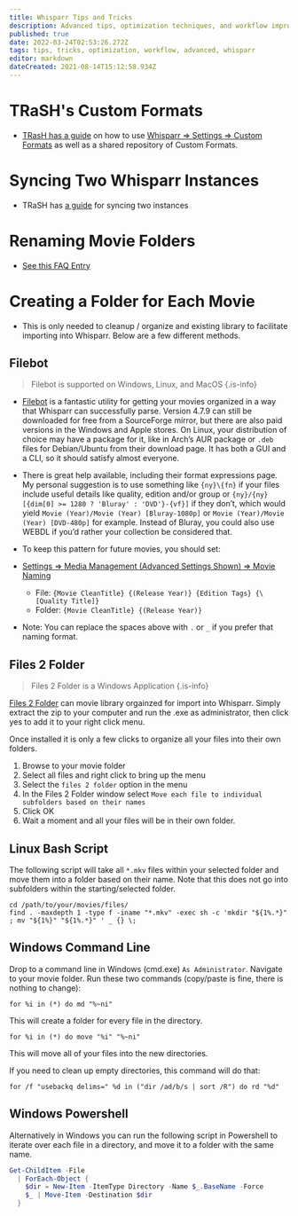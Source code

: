 ```yaml
---
title: Whisparr Tips and Tricks
description: Advanced tips, optimization techniques, and workflow improvements for experienced Whisparr users
published: true
date: 2022-03-24T02:53:26.272Z
tags: tips, tricks, optimization, workflow, advanced, whisparr
editor: markdown
dateCreated: 2021-08-14T15:12:58.934Z
---
```


# TRaSH's Custom Formats

- [TRasH has a guide](https://trash-guides.info/Whisparr/) on how to use [Whisparr => Settings => Custom Formats](/whisparr/settings#custom-formats) as well as a shared repository of Custom Formats.

# Syncing Two Whisparr Instances

- TRaSH has [a guide](https://trash-guides.info/Whisparr/Tips/Sync-2-whisparr-sonarr/) for syncing two instances

# Renaming Movie Folders

- [See this FAQ Entry](/whisparr/faq#how-can-i-rename-my-movie-folders)

# Creating a Folder for Each Movie

- This is only needed to cleanup / organize and existing library to facilitate importing into Whisparr. Below are a few different methods.

## Filebot

> Filebot is supported on Windows, Linux, and MacOS {.is-info}

- [Filebot](https://www.filebot.net/) is a fantastic utility for getting your movies organized in a way that Whisparr can successfully parse. Version 4.7.9 can still be downloaded for free from a SourceForge mirror, but there are also paid versions in the Windows and Apple stores. On Linux, your distribution of choice may have a package for it, like in Arch’s AUR package or `.deb` files for Debian/Ubuntu from their download page. It has both a GUI and a CLI, so it should satisfy almost everyone.

- There is great help available, including their format expressions page. My personal suggestion is to use something like `{ny}\{fn}` if your files include useful details like quality, edition and/or group or `{ny}/{ny} [{dim[0] >= 1280 ? 'Bluray' : 'DVD'}-{vf}]` if they don’t, which would yield `Movie (Year)/Movie (Year) [Bluray-1080p]` or `Movie (Year)/Movie (Year) [DVD-480p]` for example. Instead of Bluray, you could also use WEBDL if you’d rather your collection be considered that.

- To keep this pattern for future movies, you should set:

- [Settings => Media Management (Advanced Settings Shown) => Movie Naming](/whisparr/settings#media-management)

  - File: `{Movie CleanTitle} {(Release Year)} {Edition Tags} {\[Quality Title]}`
  - Folder: `{Movie CleanTitle} {(Release Year)}`

- Note: You can replace the spaces above with `.` or `_` if you prefer that naming format.

## Files 2 Folder

> Files 2 Folder is a Windows Application {.is-info}

[Files 2 Folder](http://www.dcmembers.com/skwire/download/files-2-folder/) can movie library orgainzed for import into Whisparr. Simply extract the zip to your computer and run the .exe as administrator, then click yes to add it to your right click menu.

Once installed it is only a few clicks to organize all your files into their own folders.

1. Browse to your movie folder
1. Select all files and right click to bring up the menu
1. Select the `files 2 folder` option in the menu
1. In the Files 2 Folder window select `Move each file to individual subfolders based on their names`
1. Click OK
1. Wait a moment and all your files will be in their own folder.

## Linux Bash Script

The following script will take all `*.mkv` files within your selected folder and move them into a folder based on their name. Note that this does not go into subfolders within the starting/selected folder.

```shell
cd /path/to/your/movies/files/
find . -maxdepth 1 -type f -iname "*.mkv" -exec sh -c 'mkdir "${1%.*}" ; mv "${1%}" "${1%.*}" ' _ {} \;
```

## Windows Command Line

Drop to a command line in Windows (cmd.exe) `As Administrator`. Navigate to your movie folder. Run these two commands (copy/paste is fine, there is nothing to change):

`for %i in (*) do md "%~ni"`

This will create a folder for every file in the directory.

`for %i in (*) do move "%i" "%~ni"`

This will move all of your files into the new directories.

If you need to clean up empty directories, this command will do that:

`for /f "usebackq delims=" %d in ("dir /ad/b/s | sort /R") do rd "%d"`

## Windows Powershell

Alternatively in Windows you can run the following script in Powershell to iterate over each file in a directory, and move it to a folder with the same name.

```powershell
Get-ChildItem -File
  | ForEach-Object {
    $dir = New-Item -ItemType Directory -Name $_.BaseName -Force
    $_ | Move-Item -Destination $dir
  }
```
